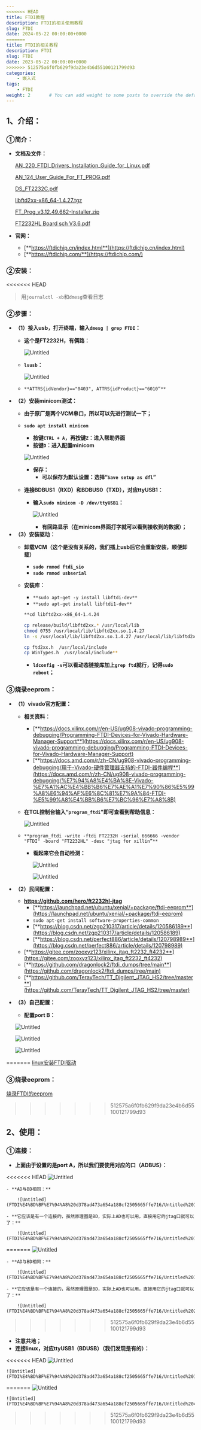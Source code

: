 ```yaml
---
<<<<<<< HEAD
title: FTDI教程
description: FTDI的相关使用教程
slug: FTDI
date: 2024-05-22 00:00:00+0000
=======
title: FTDI的相关教程
description: FTDI
slug: FTDI
date: 2023-05-22 00:00:00+0000
>>>>>>> 512575a6f0fb629f9da23e4b6d55100121799d93
categories:
    - 嵌入式
tags:
    - FTDI
weight: 2       # You can add weight to some posts to override the default sorting (date descending)
---
```


## 1、介绍：

### ①简介：

- **文档及文件：**
    
    [AN_220_FTDI_Drivers_Installation_Guide_for_Linux.pdf](FTDI%E4%BD%BF%E7%94%A8%20d378ad473a654a188cf2505665ffe716/AN_220_FTDI_Drivers_Installation_Guide_for_Linux.pdf)
    
    [AN_124_User_Guide_For_FT_PROG.pdf](FTDI%E4%BD%BF%E7%94%A8%20d378ad473a654a188cf2505665ffe716/AN_124_User_Guide_For_FT_PROG.pdf)
    
    [DS_FT2232C.pdf](FTDI%E4%BD%BF%E7%94%A8%20d378ad473a654a188cf2505665ffe716/DS_FT2232C.pdf)
    
    [libftd2xx-x86_64-1.4.27.tgz](FTDI%E4%BD%BF%E7%94%A8%20d378ad473a654a188cf2505665ffe716/libftd2xx-x86_64-1.4.27.tgz)
    
    [FT_Prog_v3.12.49.662-Installer.zip](FTDI%E4%BD%BF%E7%94%A8%20d378ad473a654a188cf2505665ffe716/FT_Prog_v3.12.49.662-Installer.zip)
    
    [FT2232HL Board sch V3.6.pdf](FTDI%E4%BD%BF%E7%94%A8%20d378ad473a654a188cf2505665ffe716/FT2232HL_Board_sch_V3.6.pdf)
    
- **官网：**
    - [**https://ftdichip.cn/index.html**](https://ftdichip.cn/index.html)
    - [**https://ftdichip.com/**](https://ftdichip.com/)

### ②安装：

<<<<<<< HEAD
> 用`journalctl -xb`和`dmesg`查看日志
> 

### ②步骤：

- **（1）接入usb，打开终端，输入`dmesg | grep FTDI`：**
    - **这个是FT2232H，有俩路：**
        
        ![Untitled](FTDI%E4%BD%BF%E7%94%A8%20d378ad473a654a188cf2505665ffe716/Untitled.png)
        
    - **`lsusb`：**
        
        ![Untitled](FTDI%E4%BD%BF%E7%94%A8%20d378ad473a654a188cf2505665ffe716/Untitled%201.png)
        
    - `**ATTRS{idVendor}=="0403", ATTRS{idProduct}=="6010”**`
- **（2）安装minicom测试：**
    - **由于原厂是两个VCM串口，所以可以先进行测试一下；**
    - **`sudo apt install minicom`**
        - **按键`CTRL + A`，再按键`Z`：进入帮助界面**
        - **按键`O`：进入配置minicom**
        
        ![Untitled](FTDI%E4%BD%BF%E7%94%A8%20d378ad473a654a188cf2505665ffe716/Untitled%202.png)
        
        - **保存：**
            - **可以保存为默认设置：选择“`Save setup as dfl`”**
    - **连接BDBUS1（RXD）和BDBUS0（TXD），对应ttyUSB1：**
        - **输入`sudo minicom -D /dev/ttyUSB1`：**
            
            ![Untitled](FTDI%E4%BD%BF%E7%94%A8%20d378ad473a654a188cf2505665ffe716/Untitled%203.png)
            
            - **有回路显示（在minicom界面打字就可以看到接收到的数据）；**
- **（3）安装驱动：**
    - **卸载VCM（这个是没有关系的，我们插上usb后它会重新安装，顺便卸载）**
        - **`sudo rmmod ftdi_sio`**
        - **`sudo rmmod usbserial`**
    - **安装库：**
        - `**sudo apt-get -y install libftdi-dev**`
        - `**sudo apt-get install libftdi1-dev**`
        
        ```bash
        **cd libftd2xx-x86_64-1.4.24
        
        cp release/build/libftd2xx.* /usr/local/lib
        chmod 0755 /usr/local/lib/libftd2xx.so.1.4.27
        ln -s /usr/local/lib/libftd2xx.so.1.4.27 /usr/local/lib/libftd2xx.so
        
        cp ftd2xx.h  /usr/local/include
        cp WinTypes.h  /usr/local/include**
        ```
        
        - **`ldconfig -v`可以看动态链接库加上`grep ftd`就行，记得`sudo reboot`；**

### ③烧录eeprom：

- **（1）vivado官方配置：**
    - **相关资料：**
        - [**https://docs.xilinx.com/r/en-US/ug908-vivado-programming-debugging/Programming-FTDI-Devices-for-Vivado-Hardware-Manager-Support**](https://docs.xilinx.com/r/en-US/ug908-vivado-programming-debugging/Programming-FTDI-Devices-for-Vivado-Hardware-Manager-Support)
        - [**https://docs.amd.com/r/zh-CN/ug908-vivado-programming-debugging/用于-Vivado-硬件管理器支持的-FTDI-器件编程**](https://docs.amd.com/r/zh-CN/ug908-vivado-programming-debugging/%E7%94%A8%E4%BA%8E-Vivado-%E7%A1%AC%E4%BB%B6%E7%AE%A1%E7%90%86%E5%99%A8%E6%94%AF%E6%8C%81%E7%9A%84-FTDI-%E5%99%A8%E4%BB%B6%E7%BC%96%E7%A8%8B)
    - **在TCL控制台输入“`program_ftdi`”即可查看到帮助信息：**
        
        ![Untitled](FTDI%E4%BD%BF%E7%94%A8%20d378ad473a654a188cf2505665ffe716/Untitled%204.png)
        
    - `**program_ftdi -write -ftdi FT2232H -serial 666666 -vendor "FTDI" -board "FT2232HL" -desc "jtag for xillin”**`
        - **看起来它会自动检测：**
            
            ![Untitled](FTDI%E4%BD%BF%E7%94%A8%20d378ad473a654a188cf2505665ffe716/Untitled%205.png)
            
            ![Untitled](FTDI%E4%BD%BF%E7%94%A8%20d378ad473a654a188cf2505665ffe716/Untitled%206.png)
            
- **（2）民间配置：**
    - **https://github.com/hero/ft2232hl-jtag**
        - [**https://launchpad.net/ubuntu/xenial/+package/ftdi-eeprom**](https://launchpad.net/ubuntu/xenial/+package/ftdi-eeprom)
        - `sudo apt-get install software-properties-common`
        - [**https://blog.csdn.net/zgp210317/article/details/120586189**](https://blog.csdn.net/zgp210317/article/details/120586189)
        - [**https://blog.csdn.net/perfect886/article/details/120798989**](https://blog.csdn.net/perfect886/article/details/120798989)
    - [**https://gitee.com/zooxyz123/xilinx_jtag_ft2232_ft4232**](https://gitee.com/zooxyz123/xilinx_jtag_ft2232_ft4232)
    - [**https://github.com/dragonlock2/ftdi_dumps/tree/main**](https://github.com/dragonlock2/ftdi_dumps/tree/main)
    - [**https://github.com/TerayTech/TT_Digilent_JTAG_HS2/tree/master**](https://github.com/TerayTech/TT_Digilent_JTAG_HS2/tree/master)
- **（3）自己配置：**
    - **配置port B：**
    
    ![Untitled](FTDI%E4%BD%BF%E7%94%A8%20d378ad473a654a188cf2505665ffe716/Untitled%207.png)
    
    ![Untitled](FTDI%E4%BD%BF%E7%94%A8%20d378ad473a654a188cf2505665ffe716/Untitled%208.png)
    
    ![Untitled](FTDI%E4%BD%BF%E7%94%A8%20d378ad473a654a188cf2505665ffe716/Untitled%209.png)
    
=======
[linux安装FTDI驱动](FTDI%E4%BD%BF%E7%94%A8%20d378ad473a654a188cf2505665ffe716/linux%E5%AE%89%E8%A3%85FTDI%E9%A9%B1%E5%8A%A8%20db47d714d8bc4849b3160d1e928391b0.md)

### ③烧录eeprom：

[烧录FTDI的eeprom](FTDI%E4%BD%BF%E7%94%A8%20d378ad473a654a188cf2505665ffe716/%E7%83%A7%E5%BD%95FTDI%E7%9A%84eeprom%20c05c54f872674b0ea52267c2086a3d21.md)
>>>>>>> 512575a6f0fb629f9da23e4b6d55100121799d93

## 2、使用：

### ①连接：

- **上面由于设置的是port A，所以我们要使用对应的口（ADBUS）：**
    
<<<<<<< HEAD
    ![Untitled](FTDI%E4%BD%BF%E7%94%A8%20d378ad473a654a188cf2505665ffe716/Untitled%2010.png)
    
    - **AD与BD相同：**
        
        ![Untitled](FTDI%E4%BD%BF%E7%94%A8%20d378ad473a654a188cf2505665ffe716/Untitled%2011.png)
        
    - **它应该是有一个连接的，虽然原理图是BD，实际上AD也可以用，直接用它的jtag口就可以了：**
        
        ![Untitled](FTDI%E4%BD%BF%E7%94%A8%20d378ad473a654a188cf2505665ffe716/Untitled%2012.png)
=======
    ![Untitled](FTDI%E4%BD%BF%E7%94%A8%20d378ad473a654a188cf2505665ffe716/Untitled.png)
    
    - **AD与BD相同：**
        
        ![Untitled](FTDI%E4%BD%BF%E7%94%A8%20d378ad473a654a188cf2505665ffe716/Untitled%201.png)
        
    - **它应该是有一个连接的，虽然原理图是BD，实际上AD也可以用，直接用它的jtag口就可以了：**
        
        ![Untitled](FTDI%E4%BD%BF%E7%94%A8%20d378ad473a654a188cf2505665ffe716/Untitled%202.png)
>>>>>>> 512575a6f0fb629f9da23e4b6d55100121799d93
        
- **注意共地；**
- **连接linux，对应ttyUSB1（BDUSB）（我们发现是有的）：**
    
<<<<<<< HEAD
    ![Untitled](FTDI%E4%BD%BF%E7%94%A8%20d378ad473a654a188cf2505665ffe716/Untitled%2013.png)
    
    ![Untitled](FTDI%E4%BD%BF%E7%94%A8%20d378ad473a654a188cf2505665ffe716/Untitled%2014.png)
=======
    ![Untitled](FTDI%E4%BD%BF%E7%94%A8%20d378ad473a654a188cf2505665ffe716/Untitled%203.png)
    
    ![Untitled](FTDI%E4%BD%BF%E7%94%A8%20d378ad473a654a188cf2505665ffe716/Untitled%204.png)
>>>>>>> 512575a6f0fb629f9da23e4b6d55100121799d93
